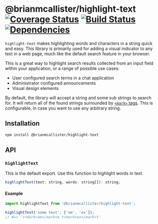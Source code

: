 # @brianmcallister/highlight-text [![Coverage Status](https://coveralls.io/repos/github/brianmcallister/highlight-text/badge.svg?branch=master)](https://coveralls.io/github/brianmcallister/highlight-text?branch=bm-add-c) [![Build Status](https://travis-ci.org/brianmcallister/highlight-text.svg?branch=master)](https://travis-ci.org/brianmcallister/highlight-text) [![Dependencies](https://david-dm.org/brianmcallister/highlight-text.svg)](https://david-dm.org/brianmcallister/highlight-text)

`highlight-text` makes highlighting words and characters in a string quick and easy. This library is primarily used for adding a visual indicator to any text in a web page, much like the default search feature in your browser.

This is a great way to highlight search results collected from an input field within your application, or a range of possible use cases:

- User configured search terms in a chat application
- Administrator configured announcements
- Visual design elements

By default, the library will accept a string and some sub strings to search for. It will return all of the found strings surrounded by [`<mark>` tags](https://developer.mozilla.org/en-US/docs/Web/HTML/Element/mark). This is configurable, in case you want to use any arbitrary string.

## Installation

```sh
npm install @brianmcallister/highlight-text
```

## API

### `highlightText`

This is the default export. Use this function to highlight words in text.

```js
highlightText(text: string, words: string[]): string;
```

#### Example

```js
import highlightText from '@brianmcallister/highlight-text';

highlightText('some text', ['om', 'ex']);
// #=> 's<mark>om</mark>e t<mark>ex</mark>t'
```